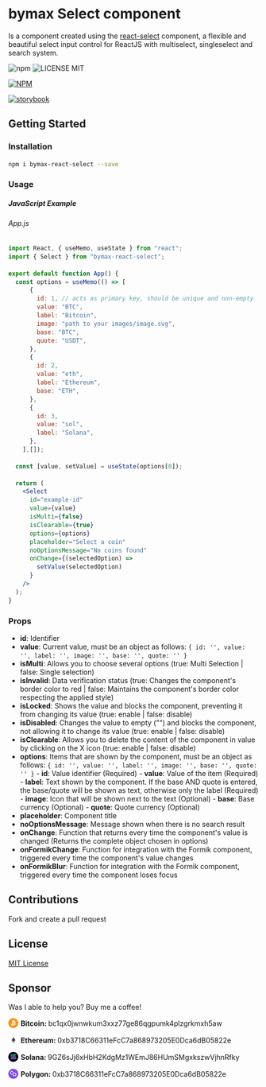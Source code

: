 # bymax Select component

Is a component created using the [react-select](https://react-select.com) component, a flexible and beautiful select input control for ReactJS
with multiselect, singleselect and search system.

![npm](https://img.shields.io/npm/v/bymax-react-select) ![LICENSE MIT](https://img.shields.io/badge/license-MIT-brightgreen.svg)

[![NPM](https://nodei.co/npm/bymax-react-select.png?downloads=true&downloadRank=true&stars=true)](https://nodei.co/npm/bymax-react-select/)

[![storybook](https://img.shields.io/badge/tutorial-storybook-purple)](https://bymax-components.vercel.app/)

## Getting Started

### Installation

```bash
npm i bymax-react-select --save
```

### Usage

##### JavaScript Example

###### App.js

```jsx
import React, { useMemo, useState } from "react";
import { Select } from "bymax-react-select";

export default function App() {
  const options = useMemo(() => [
      {
        id: 1, // acts as primary key, should be unique and non-empty
        value: "BTC",
        label: "Bitcoin",
        image: "path to your images/image.svg",
        base: "BTC",
        quote: "USDT",
      },
      {
        id: 2,
        value: "eth",
        label: "Ethereum",
        base: "ETH",
      },
      {
        id: 3,
        value: "sol",
        label: "Solana",
      },
    ],[]);

  const [value, setValue] = useState(options[0]);

  return (
    <Select
      id="example-id"
      value={value}
      isMulti={false}
      isClearable={true}
      options={options}
      placeholder="Select a coin"
      noOptionsMessage="No coins found"
      onChange={(selectedOption) =>
        setValue(selectedOption)
      }
    />
  );
}
```

### Props

- **id**: Identifier
- **value**: Current value, must be an object as follows: ```{ id: '', value: '', label: '', image: '', base: '', quote: '' }```
- **isMulti**: Allows you to choose several options (true: Multi Selection | false: Single selection)
- **isInvalid**: Data verification status (true: Changes the component's border color to red | false: Maintains the component's border color respecting the applied style)
- **isLocked**: Shows the value and blocks the component, preventing it from changing its value (true: enable | false: disable)
- **isDisabled**: Changes the value to empty ("") and blocks the component, not allowing it to change its value (true: enable | false: disable)
- **isClearable**: Allows you to delete the content of the component in value by clicking on the X icon (true: enable | false: disable)
- **options**: Items that are shown by the component, must be an object as follows: ```{ id: '', value: '', label: '', image: '', base: '', quote: '' }```
               - **id**: Value identifier (Required)
               - **value**: Value of the item (Required)
               - **label**: Text shown by the component. If the base AND quote is entered, the base/quote will be shown as text, otherwise only the label (Required)
               - **image**: Icon that will be shown next to the text (Optional)
               - **base**: Base currency (Optional)
               - **quote**: Quote currency (Optional)
- **placeholder**: Component title
- **noOptionsMessage**: Message shown when there is no search result
- **onChange**: Function that returns every time the component's value is changed (Returns the complete object chosen in options)
- **onFormikChange**: Function for integration with the Formik component, triggered every time the component's value changes
- **onFormikBlur**: Function for integration with the Formik component, triggered every time the component loses focus

## Contributions

Fork and create a pull request

## License

[MIT License](https://github.com/msalvatti/bymax-components/blob/master/LICENSE)

## Sponsor

Was I able to help you? Buy me a coffee!

<p style="display: flex; align-items: center;">
  <img src="./src/stories/Select/coins/btc.svg" width="20" style="margin-right: 5px;">
  <b>Bitcoin:&nbsp;</b> bc1qx0jwnwkum3xxz77ge86qgpumk4plzgrkmxh5aw
</p>


<p style="display: flex; align-items: center;">
  <img src="./src/stories/Select/coins/eth.svg" width="20" style="margin-right: 5px;">
  <b>Ethereum:&nbsp;</b> 0xb3718C66311eFcC7a868973205E0Dca6dB05822e
</p>

<p style="display: flex; align-items: center;">
  <img src="./src/stories/Select/coins/sol.svg" width="20" style="margin-right: 5px;">
    <b>Solana:&nbsp;</b> 9GZ6sJj6xHbH2KdgMz1WEmJ86HUmSMgxkszwVjhnRfky
</p>

<p style="display: flex; align-items: center;">
  <img src="./src/stories/Select/coins/matic.svg" width="20" style="margin-right: 5px;">
    <b>Polygon:&nbsp;</b> 0xb3718C66311eFcC7a868973205E0Dca6dB05822e
</p>



